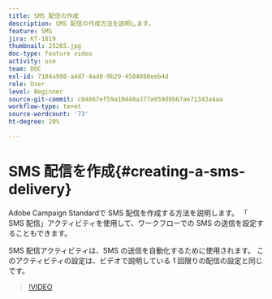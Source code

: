 ```yaml
---
title: SMS 配信の作成
description: SMS 配信の作成方法を説明します。
feature: SMS
jira: KT-1819
thumbnail: 25265.jpg
doc-type: feature video
activity: use
team: DOC
exl-id: 7184a998-a4d7-4ad8-9b29-4504088eeb4d
role: User
level: Beginner
source-git-commit: c84867ef59a10448a377a959d0b67ae71343a4aa
workflow-type: tm+mt
source-wordcount: '73'
ht-degree: 20%

---
```


# SMS 配信を作成{#creating-a-sms-delivery}

Adobe Campaign Standardで SMS 配信を作成する方法を説明します。 「 SMS 配信」アクティビティを使用して、ワークフローでの SMS の送信を設定することもできます。

SMS 配信アクティビティは、SMS の送信を自動化するために使用されます。 このアクティビティの設定は、ビデオで説明している 1 回限りの配信の設定と同じです。

>[!VIDEO](https://video.tv.adobe.com/v/25265/?quality=12&learn=on)
